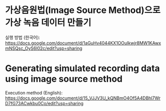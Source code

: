 # 가상음원법(Image Source Method)으로 가상 녹음 데이터 만들기
실행 방법 (한국어): https://docs.google.com/document/d/1aGuHv4044KX1OOuIkwjr8MW1KAwxmNSQsc_OyS6I02c/edit?usp=sharing

# Generating simulated recording data using image source method
Execution method (English): https://docs.google.com/document/d/15_VJJV3U_kQNBmO4Of5A4DBhl7WrD7fG73ACwkbu0Co/edit?usp=sharing


